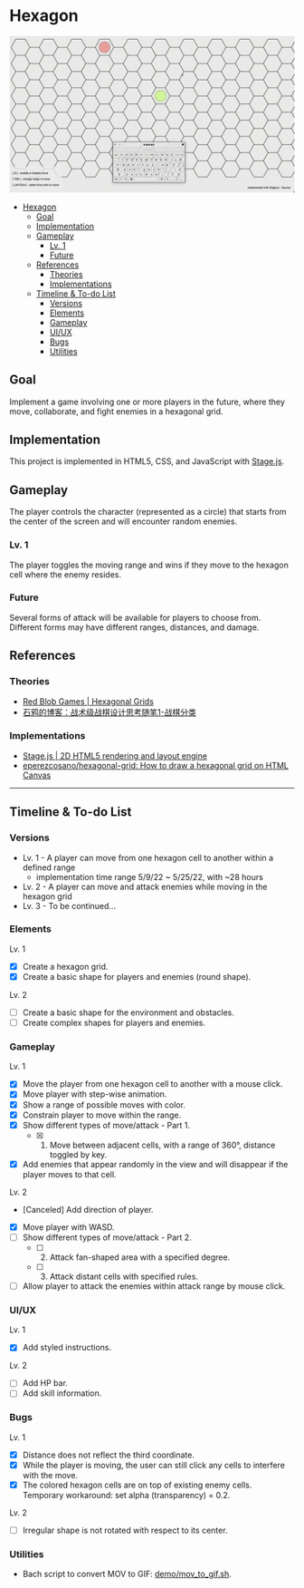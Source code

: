 # Hexagon

![Lv. 1 Demo Image](demo/level-1/hexagon-v1.gif)

- [Hexagon](#hexagon)
  - [Goal](#goal)
  - [Implementation](#implementation)
  - [Gameplay](#gameplay)
    - [Lv. 1](#lv-1)
    - [Future](#future)
  - [References](#references)
    - [Theories](#theories)
    - [Implementations](#implementations)
  - [Timeline & To-do List](#timeline--to-do-list)
    - [Versions](#versions)
    - [Elements](#elements)
    - [Gameplay](#gameplay-1)
    - [UI/UX](#uiux)
    - [Bugs](#bugs)
    - [Utilities](#utilities)

## Goal
Implement a game involving one or more players in the future, where they move, collaborate, and fight enemies in a hexagonal grid. 

## Implementation
This project is implemented in HTML5, CSS, and JavaScript with [Stage.js](https://piqnt.com/stage.js/).

## Gameplay
The player controls the character (represented as a circle) that starts from the center of the screen and will encounter random enemies.

### Lv. 1
The player toggles the moving range and wins if they move to the hexagon cell where the enemy resides.

### Future
Several forms of attack will be available for players to choose from. Different forms may have different ranges, distances, and damage.

## References
### Theories
* [Red Blob Games | Hexagonal Grids](https://www.redblobgames.com/grids/hexagons/)
* [石鸦的博客：战术级战棋设计思考随笔1-战棋分类](https://zafara-zd.github.io/blog/%E6%88%98%E6%9C%AF%E7%BA%A7%E6%88%98%E6%A3%8B%E8%AE%BE%E8%AE%A1%E6%80%9D%E8%80%83%E9%9A%8F%E7%AC%941-%E6%88%98%E6%A3%8B%E5%88%86%E7%B1%BB/)

### Implementations
* [Stage.js | 2D HTML5 rendering and layout engine](https://github.com/shakiba/stage.js)
* [eperezcosano/hexagonal-grid: How to draw a hexagonal grid on HTML Canvas](https://github.com/eperezcosano/hexagonal-grid)

--- 

## Timeline & To-do List

### Versions
* Lv. 1 - A player can move from one hexagon cell to another within a defined range
  * implementation time range 5/9/22 ~ 5/25/22, with ~28 hours
* Lv. 2 - A player can move and attack enemies while moving in the hexagon grid
* Lv. 3 - To be continued...

### Elements
Lv. 1
- [x] Create a hexagon grid.
- [x] Create a basic shape for players and enemies (round shape).

Lv. 2
- [ ] Create a basic shape for the environment and obstacles.
- [ ] Create complex shapes for players and enemies.

### Gameplay
Lv. 1
- [x] Move the player from one hexagon cell to another with a mouse click.
- [x] Move player with step-wise animation.
- [x] Show a range of possible moves with color.
- [x] Constrain player to move within the range.
- [x] Show different types of move/attack - Part 1.
  - [x] 1. Move between adjacent cells, with a range of 360°, distance toggled by key.
- [x] Add enemies that appear randomly in the view and will disappear if the player moves to that cell.

Lv. 2
- [Canceled] Add direction of player.
- [x] Move player with WASD.
- [ ] Show different types of move/attack - Part 2.
  - [ ] 2. Attack fan-shaped area with a specified degree.
  - [ ] 3. Attack distant cells with specified rules.
- [ ] Allow player to attack the enemies within attack range by mouse click.

### UI/UX
Lv. 1
- [x] Add styled instructions.

Lv. 2
- [ ] Add HP bar.
- [ ] Add skill information.

### Bugs
Lv. 1
- [x] Distance does not reflect the third coordinate.
- [x] While the player is moving, the user can still click any cells to interfere with the move.
- [x] The colored hexagon cells are on top of existing enemy cells. Temporary workaround: set alpha (transparency) = 0.2.

Lv. 2
- [ ] Irregular shape is not rotated with respect to its center.

### Utilities
* Bach script to convert MOV to GIF: [demo/mov_to_gif.sh](demo/mov_to_gif.sh).
